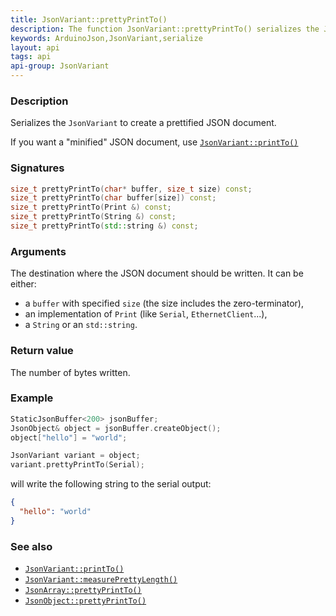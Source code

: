 ```yaml
---
title: JsonVariant::prettyPrintTo()
description: The function JsonVariant::prettyPrintTo() serializes the JsonVariant to create a prettified JSON document.
keywords: ArduinoJson,JsonVariant,serialize
layout: api
tags: api
api-group: JsonVariant
---
```


### Description

Serializes the `JsonVariant` to create a prettified JSON document.

If you want a "minified" JSON document, use [`JsonVariant::printTo()`]({{site.baseurl}}/api/jsonvariant/printto/)

### Signatures

```c++
size_t prettyPrintTo(char* buffer, size_t size) const;
size_t prettyPrintTo(char buffer[size]) const;
size_t prettyPrintTo(Print &) const;
size_t prettyPrintTo(String &) const;
size_t prettyPrintTo(std::string &) const;
```

### Arguments

The destination where the JSON document should be written.
It can be either:

* a `buffer` with specified `size` (the size includes the zero-terminator),
* an implementation of `Print` (like `Serial`, `EthernetClient`...),
* a `String` or an `std::string`.

### Return value

The number of bytes written.

### Example

```c++
StaticJsonBuffer<200> jsonBuffer;
JsonObject& object = jsonBuffer.createObject();
object["hello"] = "world";

JsonVariant variant = object;
variant.prettyPrintTo(Serial);
```

will write the following string to the serial output:

```json
{
  "hello": "world"
}
```

### See also

* [`JsonVariant::printTo()`]({{site.baseurl}}/api/jsonvariant/printto/)
* [`JsonVariant::measurePrettyLength()`]({{site.baseurl}}/api/jsonvariant/measureprettylength/)
* [`JsonArray::prettyPrintTo()`]({{site.baseurl}}/api/jsonarray/prettyprintto/)
* [`JsonObject::prettyPrintTo()`]({{site.baseurl}}/api/jsonobject/prettyprintto/)
